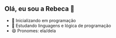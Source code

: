 ## Olá, eu sou a Rebeca 👋

- 🔭 Inicializando em programação 
- 🌱 Estudando linguagens e lógica de programação 
- 😄 Pronomes: ela/dela

